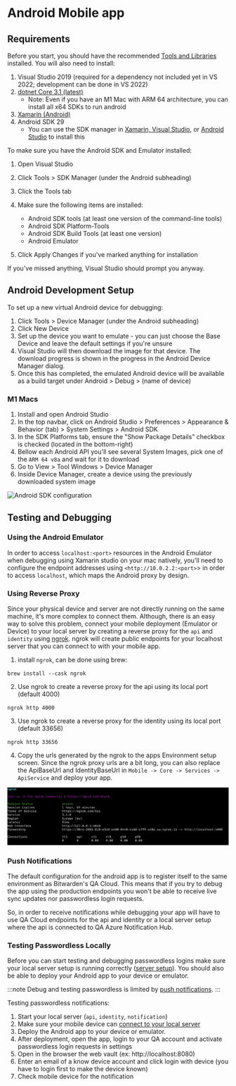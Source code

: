 # Android Mobile app

## Requirements

Before you start, you should have the recommended [Tools and Libraries](../../../tools/index.md)
installed. You will also need to install:

1.  Visual Studio 2019 (required for a dependency not included yet in VS 2022; development can be
    done in VS 2022)
2.  [dotnet Core 3.1 (latest)](https://dotnet.microsoft.com/en-us/download/dotnet/3.1)
    - Note: Even if you have an M1 Mac with ARM 64 architecture, you can install all x64 SDKs to run
      android
3.  [Xamarin (Android)](https://learn.microsoft.com/en-us/xamarin/get-started/installation/?pivots=macos-vs2022)
4.  Android SDK 29
    - You can use the SDK manager in [Xamarin, Visual Studio][xamarin-vs], or [Android
      Studio][android-studio] to install this

To make sure you have the Android SDK and Emulator installed:

1.  Open Visual Studio
2.  Click Tools > SDK Manager (under the Android subheading)
3.  Click the Tools tab
4.  Make sure the following items are installed:

    - Android SDK tools (at least one version of the command-line tools)
    - Android SDK Platform-Tools
    - Android SDK Build Tools (at least one version)
    - Android Emulator

5.  Click Apply Changes if you've marked anything for installation

If you've missed anything, Visual Studio should prompt you anyway.

## Android Development Setup

To set up a new virtual Android device for debugging:

1.  Click Tools > Device Manager (under the Android subheading)
2.  Click New Device
3.  Set up the device you want to emulate - you can just choose the Base Device and leave the
    default settings if you're unsure
4.  Visual Studio will then download the image for that device. The download progress is shown in
    the progress in the Android Device Manager dialog.
5.  Once this has completed, the emulated Android device will be available as a build target under
    Android > Debug > (name of device)

### M1 Macs

1.  Install and open Android Studio
2.  In the top navbar, click on Android Studio > Preferences > Appearance & Behavior (tab) > System
    Settings > Android SDK
3.  In the SDK Platforms tab, ensure the "Show Package Details" checkbox is checked (located in the
    bottom-right)
4.  Bellow each Android API you'll see several System Images, pick one of the `ARM 64 v8a` and wait
    for it to download
5.  Go to View > Tool Windows > Device Manager
6.  Inside Device Manager, create a device using the previously downloaded system image

![Android SDK configuration](android-sdk.png)

## Testing and Debugging

### Using the Android Emulator

In order to access `localhost:<port>` resources in the Android Emulator when debugging using Xamarin
studio on your mac natively, you'll need to configure the endpoint addresses using
`<http://10.0.2.2:<port>`\> in order to access `localhost`, which maps the Android proxy by design.

[xamarin-vs]: https://learn.microsoft.com/en-us/xamarin/android/get-started/installation/android-sdk
[android-studio]: https://developer.android.com/studio/releases/platforms

### Using Reverse Proxy

Since your physical device and server are not directly running on the same machine, it's more complex to connect them. Although, there is an easy way to solve this problem, connect your mobile deployment (Emulator or Device) to your local server by creating a reverse proxy for the `api` and `identity` using [ngrok](https://ngrok.com/). ngrok will create public endpoints for your localhost server that you can connect to with your mobile app.

1. install `ngrok`, can be done using brew: 
```ngrok
brew install --cask ngrok
```
2. Use ngrok to create a reverse proxy for the api using its local port (default 4000)
```
ngrok http 4000
```
3. Use ngrok to create a reverse proxy for the identity using its local port (default 33656)
```
ngrok http 33656
```
4. Copy the urls generated by the ngrok to the apps Environment setup screen. Since the ngrok proxy urls are a bit long, you can also replace the ApiBaseUrl and IdentityBaseUrl in `Mobile -> Core -> Services -> ApiService` and deploy your app.  

![ngrok proxy](ngrok-proxy.png)

### Push Notifications
The default configuration for the android app is to register itself to the same environment as Bitwarden's QA Cloud. This means that if you try to debug the app using the production endpoints you won't be able to receive live sync updates nor passwordless login requests.

<bitwarden> 
 So, in order to receive notifications while debugging your app will have to use QA Cloud endpoints for the api and identity or a local server setup where the api is connected to QA Azure Notification Hub.
</bitwarden>

### Testing Passwordless Locally
Before you can start testing and debugging passwordless logins make sure your local server setup is running correctly ([server setup](../../../server/guide.mdx)). You should also be able to deploy your Android app to your device or emulator. 

:::note
Debug and testing passwordless is limited by [push notifications](#push-notifications). 
:::

Testing passwordless notifications: 
1. Start your local server (`api`, `identity`, `notification`)
2. Make sure your mobile device can [connect to your local server](#using-reverse-proxy)
5. Deploy the Android app to your device or emulator.
6. After deployment, open the app, login to your QA account and activate passwordless login requests in settings
7. Open in the browser the web vault (ex: http://localhost:8080)
8. Enter an email of a know device account and click login with device (you have to login first to make the device known)
9. Check mobile device for the notification
